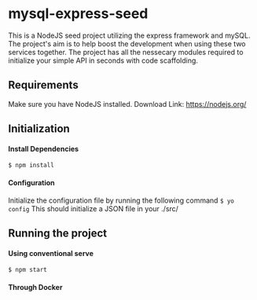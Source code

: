 # mysql-express-seed

This is a NodeJS seed project utilizing the express framework and mySQL. The project's aim is to help boost the development when using these two services together. The project has all the nessecary modules required to initialize your simple API in seconds with code scaffolding.

## Requirements
Make sure you have NodeJS installed.
Download Link: https://nodejs.org/

## Initialization
#### Install Dependencies
`$ npm install`

#### Configuration
Initialize the configuration file by running the following command
`$ yo config`
This should initialize a JSON file in your ./src/

## Running the project
#### Using conventional serve
`$ npm start`

#### Through Docker
